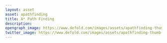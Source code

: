 ```yaml
---
layout: asset
asset: apathfinding
title: A* Path Finding
description: 
opengraph_image: https://www.defold.com/images/assets/apathfinding-thumb.png
twitter_image: https://www.defold.com/images/assets/apathfinding-thumb.png
---
```

